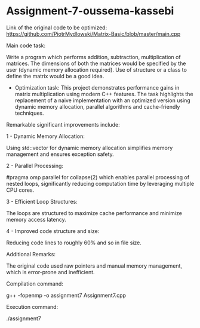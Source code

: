 # Assignment-7-oussema-kassebi

Link of the original code to be optimized:
https://github.com/PiotrMydlowski/Matrix-Basic/blob/master/main.cpp

Main code task: 

Write a program which performs addition, subtraction, multiplication of matrices.
The dimensions of both the matrices would be specified by the user (dynamic memory allocation required).
Use of structure or a class to define the matrix would be a good idea.


+ Optimization task:
This project demonstrates performance gains in matrix multiplication using modern C++ features. The task highlights the replacement of a  naive implementation with an optimized version using dynamic memory allocation, parallel algorithms and cache-friendly techniques.

Remarkable significant improvements include:

 1 - Dynamic Memory Allocation:
 
 Using std::vector for dynamic memory allocation simplifies memory management and ensures exception safety.
     
 2 - Parallel Processing:
 
#pragma omp parallel for collapse(2) which enables parallel processing of nested loops, significantly reducing computation time by leveraging multiple CPU cores.
 
 3 - Efficient Loop Structures:
 
 The loops are structured to maximize cache performance and minimize memory access latency.
     
 4 - Improved code structure and size:
 
 Reducing code lines to roughly 60% and so in file size.


Additional Remarks:

The original code used raw pointers and manual memory management, which is error-prone and inefficient.


Compilation command:
 
g++ -fopenmp -o assignment7 Assignment7.cpp
 
Execution command:
 
./assignment7
